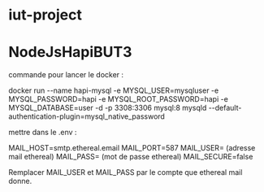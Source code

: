 # iut-project
# NodeJsHapiBUT3

commande pour lancer le docker :

docker run --name hapi-mysql -e MYSQL_USER=mysqluser -e MYSQL_PASSWORD=hapi -e MYSQL_ROOT_PASSWORD=hapi -e MYSQL_DATABASE=user -d -p 3308:3306 mysql:8 mysqld --default-authentication-plugin=mysql_native_password

mettre dans le .env :

MAIL_HOST=smtp.ethereal.email
MAIL_PORT=587
MAIL_USER= (adresse mail ethereal)
MAIL_PASS= (mot de passe ethereal)
MAIL_SECURE=false

Remplacer MAIL_USER et MAIL_PASS par le compte que ethereal mail donne.
